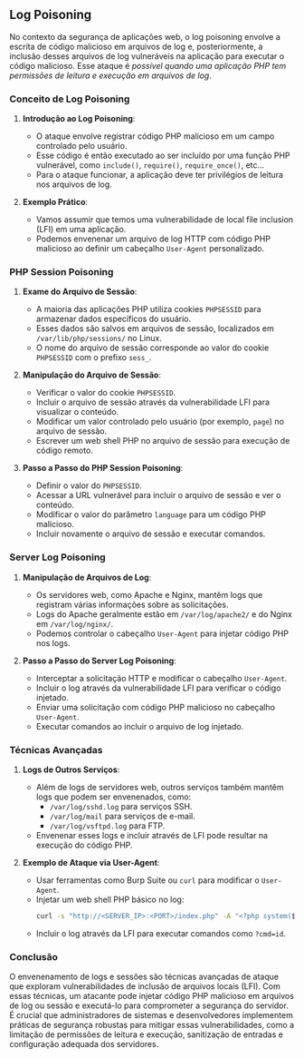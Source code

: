 ## Log Poisoning

No contexto da segurança de aplicações web, o log poisoning envolve a escrita de código malicioso em arquivos de log e, posteriormente, a inclusão desses arquivos de log vulneráveis na aplicação para executar o código malicioso. Esse ataque é *possível quando uma aplicação PHP tem permissões de leitura e execução em arquivos de log*. 

### Conceito de Log Poisoning

1. **Introdução ao Log Poisoning**:
   - O ataque envolve registrar código PHP malicioso em um campo controlado pelo usuário.
   - Esse código é então executado ao ser incluído por uma função PHP vulnerável, como `include()`, `require()`, `require_once()`, etc...
   - Para o ataque funcionar, a aplicação deve ter privilégios de leitura nos arquivos de log.

2. **Exemplo Prático**:
   - Vamos assumir que temos uma vulnerabilidade de local file inclusion (LFI) em uma aplicação.
   - Podemos envenenar um arquivo de log HTTP com código PHP malicioso ao definir um cabeçalho `User-Agent` personalizado.

### PHP Session Poisoning

1. **Exame do Arquivo de Sessão**:
   - A maioria das aplicações PHP utiliza cookies `PHPSESSID` para armazenar dados específicos do usuário.
   - Esses dados são salvos em arquivos de sessão, localizados em `/var/lib/php/sessions/` no Linux.
   - O nome do arquivo de sessão corresponde ao valor do cookie `PHPSESSID` com o prefixo `sess_`.

2. **Manipulação do Arquivo de Sessão**:
   - Verificar o valor do cookie `PHPSESSID`.
   - Incluir o arquivo de sessão através da vulnerabilidade LFI para visualizar o conteúdo.
   - Modificar um valor controlado pelo usuário (por exemplo, `page`) no arquivo de sessão.
   - Escrever um web shell PHP no arquivo de sessão para execução de código remoto.

3. **Passo a Passo do PHP Session Poisoning**:
   - Definir o valor do `PHPSESSID`.
   - Acessar a URL vulnerável para incluir o arquivo de sessão e ver o conteúdo.
   - Modificar o valor do parâmetro `language` para um código PHP malicioso.
   - Incluir novamente o arquivo de sessão e executar comandos.

### Server Log Poisoning

1. **Manipulação de Arquivos de Log**:
   - Os servidores web, como Apache e Nginx, mantêm logs que registram várias informações sobre as solicitações.
   - Logs do Apache geralmente estão em `/var/log/apache2/` e do Nginx em `/var/log/nginx/`.
   - Podemos controlar o cabeçalho `User-Agent` para injetar código PHP nos logs.

2. **Passo a Passo do Server Log Poisoning**:
   - Interceptar a solicitação HTTP e modificar o cabeçalho `User-Agent`.
   - Incluir o log através da vulnerabilidade LFI para verificar o código injetado.
   - Enviar uma solicitação com código PHP malicioso no cabeçalho `User-Agent`.
   - Executar comandos ao incluir o arquivo de log injetado.

### Técnicas Avançadas

1. **Logs de Outros Serviços**:
   - Além de logs de servidores web, outros serviços também mantêm logs que podem ser envenenados, como:
     - `/var/log/sshd.log` para serviços SSH.
     - `/var/log/mail` para serviços de e-mail.
     - `/var/log/vsftpd.log` para FTP.
   - Envenenar esses logs e incluir através de LFI pode resultar na execução do código PHP.

2. **Exemplo de Ataque via User-Agent**:
   - Usar ferramentas como Burp Suite ou `curl` para modificar o `User-Agent`.
   - Injetar um web shell PHP básico no log:
     ```bash
     curl -s "http://<SERVER_IP>:<PORT>/index.php" -A "<?php system($_GET['cmd']); ?>"
     ```
   - Incluir o log através da LFI para executar comandos como `?cmd=id`.

### Conclusão

O envenenamento de logs e sessões são técnicas avançadas de ataque que exploram vulnerabilidades de inclusão de arquivos locais (LFI). Com essas técnicas, um atacante pode injetar código PHP malicioso em arquivos de log ou sessão e executá-lo para comprometer a segurança do servidor. É crucial que administradores de sistemas e desenvolvedores implementem práticas de segurança robustas para mitigar essas vulnerabilidades, como a limitação de permissões de leitura e execução, sanitização de entradas e configuração adequada dos servidores.
